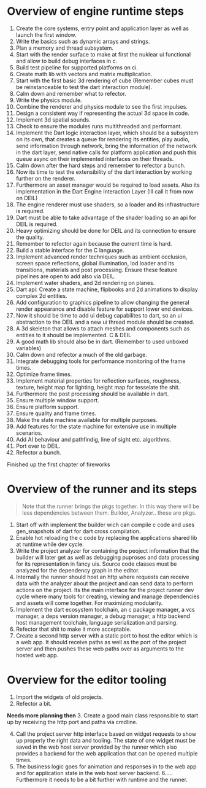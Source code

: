 # Overview of engine runtime steps
1. Create the core systems, entry point and application layer as well as launch the first window.
2. Write the basics such as dynamic arrays and strings.
3. Plan a memory and thread subsystem.
4. Start with the render surface to make at first the nuklear ui functional and allow to build debug interfaces in c.
5. Build test pipeline for supported platforms on ci.
6. Create math lib with vectors and matrix multiplication.
7. Start with the first basic 3d rendering of cube (Remember cubes must be reinstanceable to test the dart interaction module).
8. Calm down and remember what to refector.
9. Write the physics module.
10. Combine the renderer and physics module to see the first impulses.
11. Design a consistent way if representing the actual 3d space in code.
12. Implement 3d spatial sounds.
13. Check to ensure the modules runs multithreaded and performant.
14. Implement the Dart logic interaction layer, which should be a subsystem on its own, that creates a queue for rendering its entities, play audio, send information through network, bring the information of the network in the dart layer, send native calls for platform application and push this queue async on their implemented interfaces on their threads.
15. Calm down after the hard steps and remember to refector a bunch.
16. Now its time to test the extensibility of the dart interaction by working further on the renderer.
17. Furthermore an asset manager would be required to load assets. Also its implementation in the Dart Engine Interaction Layer (Ill call it from now on DEIL)
18. The engine renderer must use shaders, so a loader and its infrastructure is required.
19. Dart must be able to take advantage of the shader loading so an api for DEIL is required.
20. Heavy optimizing should be done for DEIL and its connection to ensure the quality.
21. Remember to refector again because the current time is hard.
22. Build a stable interface for the C language.
23. Implement advanced render techniques such as ambient occlusion, screen space reflections, global illumination, lod loader and its transitions, materials and post processing. Ensure these feature pipelines are open to add also via DEIL.
24. Implement water shaders, and 2d rendering on planes.
25. Dart api: Create a state machine, flipbooks and 2d animations to display complex 2d entities.
26. Add configuration to graphics pipeline to allow changing the general render appearance and disable feature for support lower end devices.
27. Now it should be time to add ui debug capabilites to dart, so an ui abstraction to the DEIL and a new ui thread module should be created.
28. A 3d skeleton that allows to attach meshes and components such as entities to it should be implemented. C & DEIL
29. A good math lib should also be in dart. (Remember to used unboxed variables)
30. Calm down and refector a much of the old garbage.
31. Integrate debugging tools for performance monitoring of the frame times.
32. Optimize frame times.
33. Implement material properties for reflection surfaces, roughness, texture, height map for lighting, height map for tesselate the shit.
34. Furthermore the post processing should be available in dart.
35. Ensure multiple window support.
36. Ensure platform support.
37. Ensure quality and frame times.
38. Make the state machine available for multiple purposes.
39. Add features for the state machine for extensive use in multiple scenarios.
40. Add AI behaviour and pathfindig, line of sight etc. algorithms.
41. Port over to DEIL.
42. Refector a bunch.

Finished up the first chapter of fireworks

# Overview of the runner and its steps

> Note that the runner brings the pkgs together. 
> In this way there will be less dependencies between them. Builder, Analyzer.. these are pkgs.
1. Start off with implement the builder wich can compile c code and uses gen_snapshots of dart for dart cross compilation.
2. Enable hot reloading the c code by replacing the applications shared lib at runtime while dev cycle.
3. Write the project analyzer for containing the peoject information that the builder will later get as well as debugging puproses and data processing for its representation in fancy uis. Source code classes must be analyzed for the dependency graph in the editor.
5. Internally the runner should host an http where requests can receive data with the analyzer about the project and can send data to perform actions on the project. Its the main interface for the project runner dev cycle where many tools for creating, viewing and manage dependencies and assets will come together. For maximizing modularity.
6. Implement the dart ecosystem toolchain, an c package manager, a vcs manager, a deps version manager, a debug manager, a http backend host management toolchain, language serialization and parsing.
7. Refector that shit to make it more acceptable.
8. Create a second http server with a static port to host the editor which is a web app.
It should receive paths as well as the port of the project server and then pushes these web paths over as arguments to the hosted web app.

# Overview for the editor tooling
1. Import the widgets of old projects.
2. Refector a bit.

**Needs more planning then**
3. Create a good main class responsible to start up by receiving the http port and paths via 
cmdline.


4. Call the project server http interface based on widget requests to show up properly the right data and tooling. The state of one widget must be saved in the web host server provided by the runner which also provides a backend for the web application that can be opened multiple times. 
5. The business logic goes for animation and responses in to the web app and for application state in the web host server backend.
6..... Furthermore it needs to be a bit further with runtime and the runner.